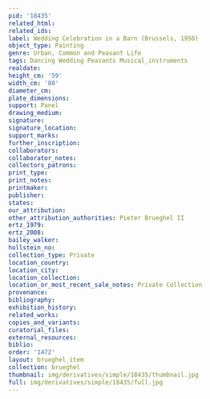 ```yaml
---
pid: '18435'
related_html: 
related_ids: 
label: Wedding Celebration in a Barn (Brussels, 1950)
object_type: Painting
genre: Urban, Common and Peasant Life
tags: Dancing Wedding Peasants Musical_instruments
realdate: 
height_cm: '59'
width_cm: '80'
diameter_cm: 
plate_dimensions: 
support: Panel
drawing_medium: 
signature: 
signature_location: 
support_marks: 
further_inscription: 
collaborators: 
collaborator_notes: 
collectors_patrons: 
print_type: 
print_notes: 
printmaker: 
publisher: 
states: 
our_attribution: 
other_attribution_authorities: Pieter Brueghel II
ertz_1979: 
ertz_2008: 
bailey_walker: 
hollstein_no: 
collection_type: Private
location_country: 
location_city: 
location_collection: 
location_or_most_recent_sale_notes: Private Collection
provenance: 
bibliography: 
exhibition_history: 
related_works: 
copies_and_variants: 
curatorial_files: 
external_resources: 
biblio: 
order: '1472'
layout: brueghel_item
collection: brueghel
thumbnail: img/derivatives/simple/18435/thumbnail.jpg
full: img/derivatives/simple/18435/full.jpg
---
```


